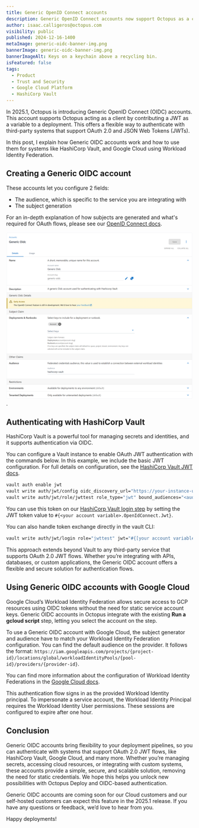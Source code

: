 ```yaml
---
title: Generic OpenID Connect accounts
description: Generic OpenID Connect accounts now support Octopus as a client to autheticate with services like HashiCorp Vault, GCP, and many more.
author: isaac.calligeros@octopus.com
visibility: public
published: 2024-12-16-1400
metaImage: generic-oidc-banner-img.png
bannerImage: generic-oidc-banner-img.png
bannerImageAlt: Keys on a keychain above a recycling bin.
isFeatured: false
tags: 
  - Product
  - Trust and Security
  - Google Cloud Platform
  - HashiCorp Vault
---
```


In 2025.1, Octopus is introducing Generic OpenID Connect (OIDC) accounts. This account supports Octopus acting as a client by contributing a JWT as a variable to a deployment. This offers a flexible way to authenticate with third-party systems that support OAuth 2.0 and JSON Web Tokens (JWTs). 

In this post, I explain how Generic OIDC accounts work and how to use them for systems like HashiCorp Vault, and Google Cloud using Workload Identity Federation.

## Creating a Generic OIDC account

These accounts let you configure 2 fields: 

- The audience, which is specific to the service you are integrating with
- The subject generation

For an in-depth explanation of how subjects are generated and what's required for OAuth flows, please see our [OpenID Connect docs](https://octopus.com/docs/infrastructure/accounts/openid-connect).

![Generic OpenId Connect account creation](generic-oidc-account-creation.png).

## Authenticating with HashiCorp Vault

HashiCorp Vault is a powerful tool for managing secrets and identities, and it supports authentication via OIDC.

You can configure a Vault instance to enable OAuth JWT authentication with the commands below. In this example, we include the basic JWT configuration. For full details on configuration, see the [HashiCorp Vault JWT docs](https://developer.hashicorp.com/vault/docs/auth/jwt).

``` bash
vault auth enable jwt
vault write auth/jwt/config oidc_discovery_url="https://your-instance-url" bound_issuer="https://your-instance-url"
vault write auth/jwt/role/jwttest role_type="jwt" bound_audiences="<audience>" bound_subject="account:<account-slug>" user_claim="<audience>" policies="default" ttl="1h"
```

You can use this token on our [HashiCorp Vault login step](https://octopus.com/integrations/hashicorp-vault/hashicorp-vault-jwt-login) by setting the JWT token value to `#{<your account variable>.OpenIdConnect.Jwt}`. 

You can also handle token exchange directly in the vault CLI:
```bash
vault write auth/jwt/login role="jwttest" jwt="#{[your account variable].OpenIdConnect.Jwt}"
```

This approach extends beyond Vault to any third-party service that supports OAuth 2.0 JWT flows. Whether you’re integrating with APIs, databases, or custom applications, the Generic OIDC account offers a flexible and secure solution for authentication flows.

## Using Generic OIDC accounts with Google Cloud

Google Cloud’s Workload Identity Federation allows secure access to GCP resources using OIDC tokens without the need for static service account keys. Generic OIDC accounts in Octopus integrate with the existing **Run a gcloud script** step, letting you select the account on the step.

To use a Generic OIDC account with Google Cloud, the subject generator and audience have to match your Workload Identity Federation configuration. You can find the default audience on the provider. It follows the format: `https://iam.googleapis.com/projects/{project-id}/locations/global/workloadIdentityPools/{pool-id}/providers/{provider-id}`. 

You can find more information about the configuration of Workload Identity Federations in the [Google Cloud docs](https://cloud.google.com/iam/docs/workload-identity-federation-with-other-providers). 

This authentication flow signs in as the provided Workload Identity principal. To impersonate a service account, the Workload Identity Principal requires the Workload Identity User permissions. These sessions are configured to expire after one hour.

## Conclusion 

Generic OIDC accounts bring flexibility to your deployment pipelines, so you can authenticate with systems that support OAuth 2.0 JWT flows, like HashiCorp Vault, Google Cloud, and many more. Whether you’re managing secrets, accessing cloud resources, or integrating with custom systems, these accounts provide a simple, secure, and scalable solution, removing the need for static credentials. We hope this helps you unlock new possibilities with Octopus Deploy and OIDC-based authentication. 

Generic OIDC accounts are coming soon for our Cloud customers and our self-hosted customers can expect this feature in the 2025.1 release. If you have any questions or feedback, we’d love to hear from you.

Happy deployments!